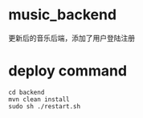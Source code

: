 # music_backend
更新后的音乐后端，添加了用户登陆注册
# deploy command
```
cd backend
mvn clean install
sudo sh ./restart.sh
```
